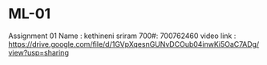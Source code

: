 # ML-01
Assignment 01
Name : kethineni sriram 
700#: 700762460
video link : 
https://drive.google.com/file/d/1GVpXqesnGUNvDCOub04inwKi5OaC7ADg/view?usp=sharing
